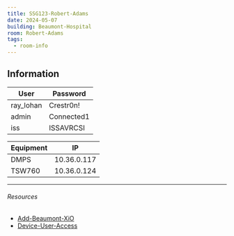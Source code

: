 ```yaml
---
title: SSG123-Robert-Adams
date: 2024-05-07
building: Beaumont-Hospital
room: Robert-Adams
tags:
  - room-info
---
```


## Information

User             | Password
---------------- | -----------------
ray_lohan        | Crestr0n!
admin            | Connected1
iss              | ISSAVRCSI

Equipment        | IP
---------------- | -----------------
DMPS             | 10.36.0.117
TSW760           | 10.36.0.124

---

###### Resources
- [Add-Beaumont-XiO](../../04-Archive/Completed/Add-Beaumont-XiO.md)
- [Device-User-Access](../../01-Projects/Device-User-Access.md)